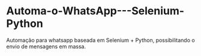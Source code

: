 # Automa-o-WhatsApp---Selenium-Python
Automação para whatsapp baseada em Selenium + Python, possibilitando o envio de mensagens em massa.
